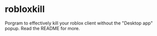 # robloxkill
Porgram to effectively kill your roblox client without the "Desktop app" popup. Read the README for more.
